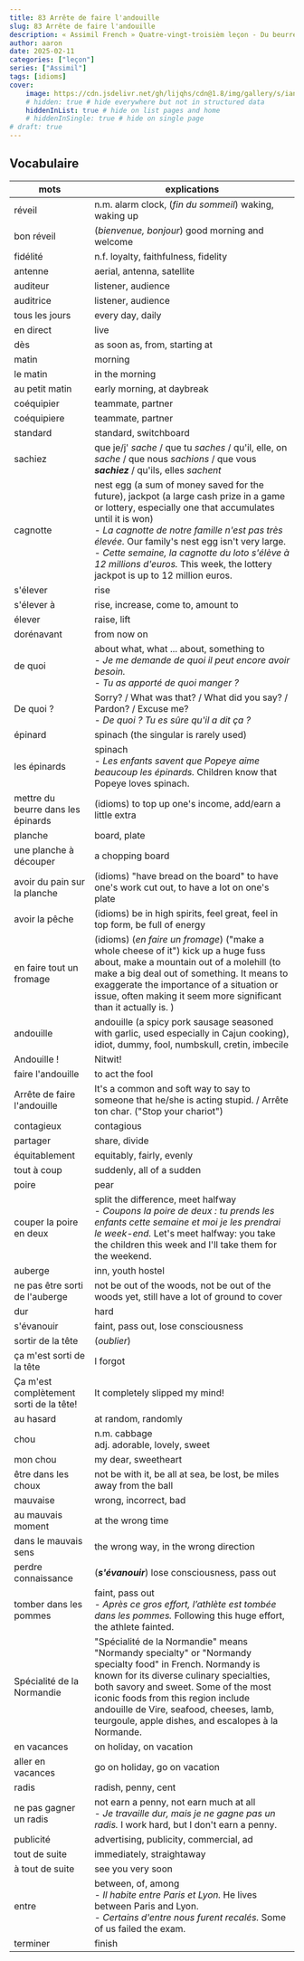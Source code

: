 ```yaml
---
title: 83 Arrête de faire l'andouille
slug: 83 Arrête de faire l'andouille
description: « Assimil French » Quatre-vingt-troisièm leçon - Du beurre dans les épinards...
author: aaron
date: 2025-02-11
categories: ["leçon"]
series: ["Assimil"]
tags: [idioms]
cover: 
    image: https://cdn.jsdelivr.net/gh/lijqhs/cdn@1.8/img/gallery/s/ian-schneider-dqMxDqdhg_4-unsplash.jpg
    # hidden: true # hide everywhere but not in structured data
    hiddenInList: true # hide on list pages and home
    # hiddenInSingle: true # hide on single page
# draft: true
---
```



## Vocabulaire

| mots | explications |
| ---- | ---- | 
| réveil | n.m. alarm clock, (*fin du sommeil*) waking, waking up |
| bon réveil | (*bienvenue, bonjour*) good morning and welcome |
| fidélité | n.f. loyalty, faithfulness, fidelity |
| antenne | aerial, antenna, satellite |
| auditeur | listener, audience |
| auditrice | listener, audience |
| tous les jours | every day, daily |
| en direct | live |
| dès | as soon as, from, starting at |
| matin | morning |
| le matin | in the morning |
| au petit matin | early morning, at daybreak |
| coéquipier | teammate, partner |
| coéquipiere | teammate, partner |
| standard | standard, switchboard |
| sachiez | que je/j' *sache* / que tu *saches* / qu'il, elle, on *sache* / que nous *sachions* / que vous ***sachiez*** / qu'ils, elles *sachent* |
| cagnotte | nest egg (a sum of money saved for the future), jackpot (a large cash prize in a game or lottery, especially one that accumulates until it is won) </br> - *La cagnotte de notre famille n'est pas très élevée.* Our family's nest egg isn't very large. </br> - *Cette semaine, la cagnotte du loto s'élève à 12 millions d'euros.* This week, the lottery jackpot is up to 12 million euros. |
| s'élever | rise |
| s'élever à | rise, increase, come to, amount to |
| élever | raise, lift |
| dorénavant | from now on |
| de quoi | about what, what ... about, something to </br> - *Je me demande de quoi il peut encore avoir besoin.* </br> - *Tu as apporté de quoi manger ?* |
| De quoi ? | Sorry? / What was that? / What did you say? / Pardon? / Excuse me? </br> - *De quoi ? Tu es sûre qu'il a dit ça ?* |
| épinard | spinach (the singular is rarely used) | 
| les épinards | spinach </br> - *Les enfants savent que Popeye aime beaucoup les épinards.* Children know that Popeye loves spinach. |
| mettre du beurre dans les épinards | (idioms) to top up one's income, add/earn a little extra |
| planche | board, plate |
| une planche à découper | a chopping board |
| avoir du pain sur la planche | (idioms) "have bread on the board" to have one's work cut out, to have a lot on one's plate |
| avoir la pêche | (idioms) be in high spirits, feel great, feel in top form, be full of energy |
| en faire tout un fromage | (idioms) (*en faire un fromage*) ("make a whole cheese of it") kick up a huge fuss about, make a mountain out of a molehill (to make a big deal out of something. It means to exaggerate the importance of a situation or issue, often making it seem more significant than it actually is. ) | 
| andouille | andouille (a spicy pork sausage seasoned with garlic, used especially in Cajun cooking), idiot, dummy, fool, numbskull, cretin, imbecile |
| Andouille ! | Nitwit! |
| faire l'andouille | to act the fool |
| Arrête de faire l'andouille | It's a common and soft way to say to someone that he/she is acting stupid. / Arrête ton char. ("Stop your chariot") |
| contagieux | contagious |
| partager | share, divide |
| équitablement | equitably, fairly, evenly |
| tout à coup | suddenly, all of a sudden |
| poire | pear |
| couper la poire en deux | split the difference, meet halfway </br> - *Coupons la poire de deux : tu prends les enfants cette semaine et moi je les prendrai le week-end.* Let's meet halfway: you take the children this week and I'll take them for the weekend. |
| auberge | inn, youth hostel | 
| ne pas être sorti de l'auberge | not be out of the woods, not be out of the woods yet, still have a lot of ground to cover |
| dur | hard |
| s'évanouir | faint, pass out, lose consciousness |
| sortir de la tête | (*oublier*) |
| ça m'est sorti de la tête | I forgot |
| Ça m'est complètement sorti de la tête! | It completely slipped my mind! |
| au hasard | at random, randomly |
| chou | n.m. cabbage </br> adj. adorable, lovely, sweet |
| mon chou | my dear, sweetheart |
| être dans les choux | not be with it, be all at sea, be lost, be miles away from the ball |
| mauvaise | wrong, incorrect, bad |
| au mauvais moment | at the wrong time |
| dans le mauvais sens | the wrong way, in the wrong direction |
| perdre connaissance | (***s'évanouir***) lose consciousness, pass out |
| tomber dans les pommes | faint, pass out </br> - *Après ce gros effort, l’athlète est tombée dans les pommes.* Following this huge effort, the athlete fainted. |
| Spécialité de la Normandie | "Spécialité de la Normandie" means "Normandy specialty" or "Normandy specialty food" in French. Normandy is known for its diverse culinary specialties, both savory and sweet. Some of the most iconic foods from this region include andouille de Vire, seafood, cheeses, lamb, teurgoule, apple dishes, and escalopes à la Normande. |
| en vacances | on holiday, on vacation |
| aller en vacances | go on holiday, go on vacation |
| radis | radish, penny, cent |
| ne pas gagner un radis | not earn a penny, not earn much at all </br> - *Je travaille dur, mais je ne gagne pas un radis.* I work hard, but I don't earn a penny. |
| publicité | advertising, publicity, commercial, ad |
| tout de suite | immediately, straightaway |
| à tout de suite | see you very soon |
| entre | between, of, among </br> - *Il habite entre Paris et Lyon.* He lives between Paris and Lyon. </br> - *Certains d'entre nous furent recalés.* Some of us failed the exam. | 
| terminer | finish |